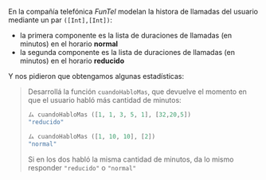 En la compañía telefónica _FunTel_ modelan la histora de llamadas del usuario mediante un par `([Int],[Int])`:
  
  * la primera componente es la lista de duraciones de llamadas (en minutos) en el horario **normal**
  * la segunda componente es la lista de duraciones de llamadas (en minutos) en el horario **reducido**
 
Y nos pidieron que obtengamos algunas estadísticas:

> Desarrollá la función `cuandoHabloMas`, que devuelve el momento en que el usuario habló más cantidad de minutos:
>
> ```haskell
> ム cuandoHabloMas ([1, 1, 3, 5, 1], [32,20,5])
> "reducido"
>
> ム cuandoHabloMas ([1, 10, 10], [2])
> "normal"
>```
> 
> Si en los dos habló la misma cantidad de minutos, da lo mismo responder `"reducido"` o `"normal"`